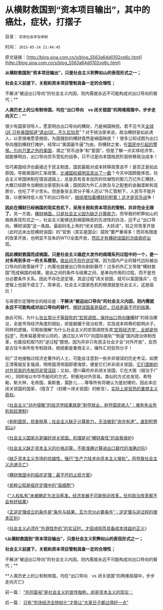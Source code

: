 # 从横财救国到“资本项目输出”，其中的癌灶，症状，打摆子

目录： `实体社会学及体制` 

时间： `2015-05-24 21:44:45` 

原文链接：[http://blog.sina.com.cn/s/blog_5563a64d0102vp6c.html](http://blog.sina.com.cn/s/blog_5563a64d0102vp6c.html)

**从横财救国到“资本项目输出”，只是社会主义积弊如山的表现形式之一；**

**社会主义前提下，关税和资本项目管制具备一定的合理性；**

不解决“被迫出口导向”的社会主义内因，则内需就永远不可能构成对出口导向的替代；**

**人类历史上的公有制帝国，均在“出口导向　vs 闭关锁国”的两难摇摆中，步步走向灭亡**；**

很少有国家领导人，愿意明白出口导向的横财，乃是祸国殃民。君不见今天[全球QE,只有美国知道“退出QE，不久后加息](../../../2013/12/23/OT和QE的含义，高杠杆与乘数的关系，钱荒与通货膨胀的关联.md)”？对于统治家来说，政治横财是如此诱人，以至很难愿意相信，为国搜刮的横财竟然是祸国殃民？！很多公知试图为出口导向搜刮横财打掩护，经常以“美国最牛逼”为由，将横财之害，在[国民中引起的警惕，引向万里之外的美国](../../../2008/10/20/民族主义阴谋论不受欢迎.md)，谓之“货币战争”和“爱国”。但是了解一点实体经济学，就能够明白，出口导向货币宽松的战争，只不过是向本国贱民阶层转移政治成本！

恰巧美国经济也最接近于民主制度，国民最能对成本转移政策说不！是否正是如此原因，导致美国的汇率政策，[比诸国权威明显高出了一截](../../../2009/6/11/疑险从无！恐惧可以杀人.md)？今天中国颇能体现，社会主义举国体制在错误道路上，总是具有变本加厉的优越性的那几万亿外汇横财，大概已经颇令当朝统治家感到头痛；国民因为外汇占款及与之配套的金融垄断和高房价，也吃了不少苦头。但是象张五常分子等人还以“外汇管制下，人民币不能升值，以便保持低人权下的出口导向”，[继续增加着横财的积累！这才是货币战](../../../2009/6/30/＂货币战争＂可能成为对中国老百姓财产的洗劫.md)争！

**因此在横财已经祸国的现实危机下，采用关税和资本项目的管制，并非完全无理了**。另一方面，[横财祸国，只是社会主义因为缺乏计算能力](../../../2015/1/31/剥削国民，损害税基；在经济学上不合算，政治上低效而残暴.md)，而导致的积弊如山的痼疾表现形式之一，社会主义能够达到祸国殃民的先进性的办法，远不止“出口导向，横财误国”这一条路。最起码毛上帝的“闭关锁国，大跃进”，较之邓改革开放（此时远未出现横财误国）的“官倒（其实是国企）腐败”要严重得多！而邓有限度的改革开放，也明显不及朱的WTO全面开放，[然后才有横财误国的次级病症出](../../../2015/2/20/正逆定理和癌症定理，帮助识别“逆过程”的公共政策错误.md)现。

**因此横财救国而成祸国，只是社会主义癌症大发作的病理系列过程中的一个，是一对多再到多对一的关系模型。**[彼此间不存在逆定](../../../2015/2/17/正逆定理，逆定理与逆过程的区别，宏观调控的伪科学性.md)理。因为国内产业的替代边际被出口导向的政策破坏了；内需也就被出口导向剥削磬尽！过多的外汇又导致“横财救国”而成祸国的结果。彼此之间的条件与结果之间，是单向作用的过程，而不是充分必要条件关系。因此不存在逆定理，其逆过程“闭关锁国，就可以富国强兵”，在逻辑上也就不成立了。简单说，社会主义国家危机的根源就是社会主义，这是癌灶！

与哥德尔定理吻合的结论是：**不解决“被迫出口导向”的社会主义内因，则内需就永远不可能构成对出口导向的替代**，[横财误国虽是癌症，已经是最不坏的结果](../../../2015/2/13/横财救国中的癌症定理：社会主义最不坏的止损法则.md)。

由此可知，为什么[张五常分子等鼓吹的“宏观调控，保持出口导向赚横](../../../2014/3/7/法定《货币学》全部是伪科学.md)财”的政治建议，全是市场经济角度的胡扯，却是献媚于政治权贵，实现成本转移的聪明点子。同样的逻辑，可帮助理解“为什么社会主义的宏观调控及其[‘宏观经济学’，全部是伪科学](../../../2011/8/13/宏观经济学完全错误！“宏观”毫无意义!.md)”。而朱镕基曾经认同的，通过加入WTO“向国际接轨”“倒逼”国内政治体制改革，也属投机取巧的“逆过程”臆想。因为并非只有民主社会才会“对外开放”，反而是古往今来所有专制政体，统统都是重商主义，赚外汇的狂热分子！

较广泛地接触过经济史著作的人士，可能会注意到一些并非错误的历史考证。如费正清等就反复强调，明帝国清帝国即便海禁，便是它们并非闭关锁国，[它们垄断的对外贸易的市舶司非常活跃](../../../2013/1/18/苏杭现象下的北欧模式下的人间地狱；.md)；又如，德川幕府并非闭关锁国，它在大贩（相当于广州），同样地以中华市舶司的方式，积极地对外贸易。类似的方式也发现，希特勒，斯大林，毛帝国，奥斯曼，莫卧儿……等等所有将被认为是封建的，因此本应闭关锁国的国家，（隐含了（封建＝闭关锁国）的断言），[实际上是狂热的重商主义政权](../../../2009/6/13/仇美的货币战争！没有任何民族能在恐慌中生存！.md)。

《[社会主义“对内侵略”的经济学结果就是“剥夺就业，剥夺国民收入”；难免失业危机和奴隶制](../../../2015/1/29/“对内侵略”的经济学结果就是“剥夺就业，剥夺国民收入”.md)》

《[剥削国民，损害税基；社会主义缺乏计算能力，无法做到“盗亦有道”，直到积弊如山](../../../2015/1/31/剥削国民，损害税基；在经济学上不合算，政治上低效而残暴.md)》

《[社会主义国家总是偏好闭关锁国，机理是对“横财毒性”的自我保护](../../../2015/2/2/南美解放运动最关键的战役，圣马丁的迈普胜利.md)》

《[社会主义缺乏资本主义的价格运算，不能准确计算进出口替代的准确边际](../../../2015/2/4/关税的机理，揭示社会主义在技术上进退两难；保守落后的合理性.md)》

《[缺乏资本主义市场的优越性，强行“生产力技术向资本主义接轨”，将导致社会主义迅速灭亡](../../../2015/2/5/社会主义不接受返祖，就只能自取灭亡；落后的社会主义才能生存；.md)》

《[横财救国中的癌症定理：最不坏的止损方案](../../../2015/2/13/横财救国中的癌症定理：社会主义最不坏的止损法则.md)》

《[民粹公知是癌症定理中的“癌细胞”](../../../2015/2/14/公知是癌症定理中的“癌细胞”，通往奴役之路上的民粹斗士.md)》

《[“人权私有”未被确定为法治基准，经济发展不可能倒迫改革，任何政治改革都不会有好结果](../../../2015/2/16/“顶层设计，发展就是硬道理”的逆过程臆想和常识性误区.md)》

《[正逆定理成立的条件是“条件与结果，互为充分必要条件”；逆定理与逆过程的根本区别](../../../2015/2/17/正逆定理，逆定理与逆过程的区别，宏观调控的伪科学性.md)》

《[社会主义必须在“外源性危机”的实证时，才因减损而具备成本效益的正义](../../../2015/2/20/正逆定理和癌症定理，帮助识别“逆过程”的公共政策错误.md)》

《**从横财救国到“资本项目输出”，只是社会主义积弊如山的表现形式之一；**

**社会主义前提下，关税和资本项目管制具备一定的合理性；**

不解决“被迫出口导向”的社会主义内因，则内需就永远不可能构成对出口导向的替代；**

**人类历史上的公有制帝国，均在“出口导向　vs 闭关锁国”的两难摇摆中，步步走向灭亡》

前一篇： [“共同富裕”是社会主义的宣传脂粉，却是资本主义的现实；](../../../2015/6/29/“共同富裕”是社会主义的宣传脂粉，却是资本主义的现实；.md)

后一篇： [只有“市场经济去特权化”才能让“大家日子都过得好一点”](../../../2015/4/26/只有“市场经济去特权化”才能让“大家日子都过得好一点”.md)

